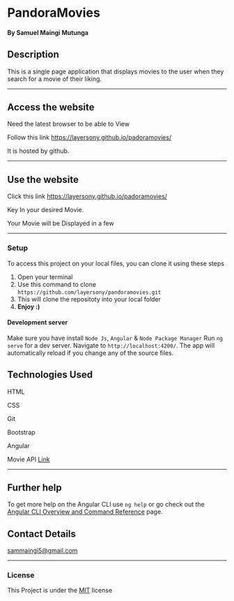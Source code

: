 # PandoraMovies

#### By Samuel Maingi Mutunga

## Description 

This is a single page application that displays movies to the user when they search for a movie of their liking.

---

## Access the website
Need the latest browser to be able to View

Follow this link https://layersony.github.io/padoramovies/

It is hosted by github.

---

## Use the website
Click this link https://layersony.github.io/padoramovies/

Key In your desired Movie.

Your Movie will be Displayed in a few

---

### Setup
To access this project on your local files, you can clone it using these steps
1. Open your terminal
1. Use this command to clone `https://github.com/layersony/pandoramovies.git`
1. This will clone the repositoty into your local folder
1. __Enjoy :)__

#### Development server
Make sure you have install `Node Js`, `Angular` & `Node Package Manager`
Run `ng serve` for a dev server. Navigate to `http://localhost:4200/`. The app will automatically reload if you change any of the source files.

## Technologies Used
HTML

CSS

Git

Bootstrap

Angular

Movie API [Link](http://www.omdbapi.com/)

---

## Further help

To get more help on the Angular CLI use `ng help` or go check out the [Angular CLI Overview and Command Reference](https://angular.io/cli) page.

## Contact Details
sammaingi5@gmail.com

---

### License
This Project is under the [MIT](LICENSE) license